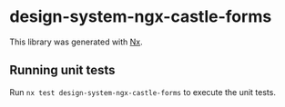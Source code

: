 # design-system-ngx-castle-forms

This library was generated with [Nx](https://nx.dev).

## Running unit tests

Run `nx test design-system-ngx-castle-forms` to execute the unit tests.
